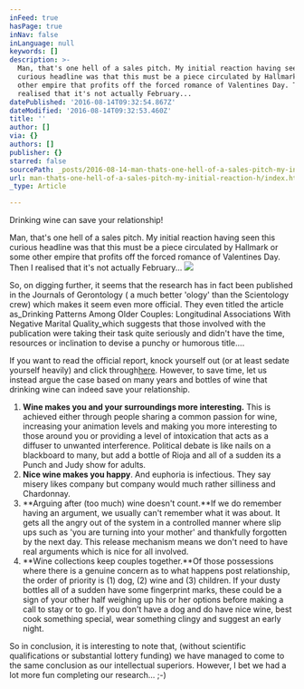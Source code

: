 ```yaml
---
inFeed: true
hasPage: true
inNav: false
inLanguage: null
keywords: []
description: >-
  Man, that's one hell of a sales pitch. My initial reaction having seen this
  curious headline was that this must be a piece circulated by Hallmark or some
  other empire that profits off the forced romance of Valentines Day. Then I
  realised that it's not actually February...
datePublished: '2016-08-14T09:32:54.867Z'
dateModified: '2016-08-14T09:32:53.460Z'
title: ''
author: []
via: {}
authors: []
publisher: {}
starred: false
sourcePath: _posts/2016-08-14-man-thats-one-hell-of-a-sales-pitch-my-initial-reaction-h.md
url: man-thats-one-hell-of-a-sales-pitch-my-initial-reaction-h/index.html
_type: Article

---
```

Drinking wine can save your relationship!

Man, that's one hell of a sales pitch. My initial reaction having seen this curious headline was that this must be a piece circulated by Hallmark or some other empire that profits off the forced romance of Valentines Day. Then I realised that it's not actually February...
![](https://the-grid-user-content.s3-us-west-2.amazonaws.com/8ae5cf77-196a-4780-b6ce-69a0d735df96.jpg)

So, on digging further, it seems that the research has in fact been published in the Journals of Gerontology ( a much better 'ology' than the Scientology crew) which makes it seem even more official. They even titled the article as_Drinking Patterns Among Older Couples: Longitudinal Associations With Negative Marital Quality_which suggests that those involved with the publication were taking their task quite seriously and didn't have the time, resources or inclination to devise a punchy or humorous title....

If you want to read the official report, knock yourself out (or at least sedate yourself heavily) and click through[here][0]. However, to save time, let us instead argue the case based on many years and bottles of wine that drinking wine can indeed save your relationship.

1. **Wine makes you and your surroundings more interesting.** This is achieved either through people sharing a common passion for wine, increasing your animation levels and making you more interesting to those around you or providing a level of intoxication that acts as a diffuser to unwanted interference. Political debate is like nails on a blackboard to many, but add a bottle of Rioja and all of a sudden its a Punch and Judy show for adults.
2. **Nice wine makes you happy**. And euphoria is infectious. They say misery likes company but company would much rather silliness and Chardonnay.
3. **Arguing after (too much) wine doesn't count.**If we do remember having an argument, we usually can't remember what it was about. It gets all the angry out of the system in a controlled manner where slip ups such as 'you are turning into your mother' and thankfully forgotten by the next day. This release mechanism means we don't need to have real arguments which is nice for all involved. 
4. **Wine collections keep couples together.**Of those possessions where there is a genuine concern as to what happens post relationship, the order of priority is (1) dog, (2) wine and (3) children. If your dusty bottles all of a sudden have some fingerprint marks, these could be a sign of your other half weighing up his or her options before making a call to stay or to go. If you don't have a dog and do have nice wine, best cook something special, wear something clingy and suggest an early night.

So in conclusion, it is interesting to note that, (without scientific qualifications or substantial lottery funding) we have managed to come to the same conclusion as our intellectual superiors. However, I bet we had a lot more fun completing our research... ;-) 

[0]: http://psychsocgerontology.oxfordjournals.org/content/early/2016/06/26/geronb.gbw073.abstract
